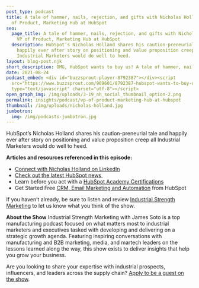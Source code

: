 ```yaml
---
post_type: podcast
title: A tale of hammer, nails, rejection, and gifts with Nicholas Holland, VP
  of Product, Marketing Hub at HubSpot
seo:
  page_title: A tale of hammer, nails, rejection, and gifts with Nicholas Holland,
    VP of Product, Marketing Hub at HubSpot
  description: HubSpot’s Nicholas Holland shares his caution-preneurial tale and
    happily ever after story on positioning and value proposition creep all
    Industrial Marketers would do well to heed.
layout: blog-post.njk
short_description: OMG, HubSpot wants to buy us! A tale of hammer, nails, rejection and gifts with Nicholas Holland, VP of Product at HubSpot
date: 2021-08-24
podcast_embed: <div id="buzzsprout-player-8792387"></div><script
  src="https://www.buzzsprout.com/909601/8792387-hubspot-wants-to-buy-us-a-tale-of-hammer-nails-and-gifts-with-nicholas-holland-hubspot-vp-of-product-marketing-hub.js?container_id=buzzsprout-player-8792387&player=small"
  type="text/javascript" charset="utf-8"></script>
open_graph_img: /img/uploads/3-19_nh_social_thumbnail_option-2.png
permalink: insights/podcast/vp-of-product-marketing-hub-at-hubspot
thumbnail: /img/uploads/nicholas-holland.jpg
jumbotron:
  img: /img/podcasts-jumbotron.jpg
---
```

HubSpot’s Nicholas Holland shares his caution-preneurial tale and happily ever after story on positioning and value proposition creep all Industrial Marketers would do well to heed. 

**Articles and resources referenced in this episode:**

* [Connect with Nicholas Holland on LinkedIn](https://www.linkedin.com/in/nashvilleholland)
* [Check out the latest HubSpot news ](https://www.hubspot.com/newsroom)
* Learn before you act with a [HubSpot Academy Certifications](https://academy.hubspot.com/)
* Get Started Free [CRM, Email Marketing and Automation](https://www.hubspot.com/products/crm) from HubSpot

If you haven’t already, be sure to listen and review [Industrial Strength Marketing](https://podcasts.apple.com/us/podcast/industrial-strength-marketing/id1525972127) to let us know what you think of the show.

**About the Show**
Industrial Strength Marketing with James Soto is a top manufacturing podcast focused on what matters most to industrial marketers and executives tasked with developing and delivering on a strategic growth agenda. Featuring inspiring conversations with manufacturing and B2B marketing, media, and martech leaders on the lessons learned along the way, this show exists to deliver insights that help you grow your business.

Are you looking to share your expertise with industrial prospects, influencers, and leaders across the supply chain? [Apply to be a guest on the show](https://industrialstrengthmarketing.com/insights/guest-request/).